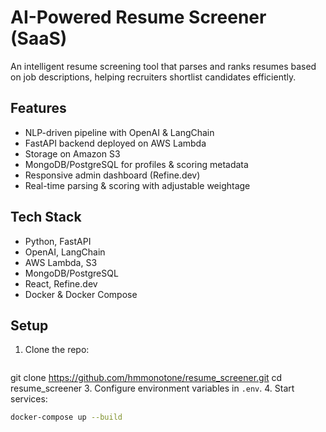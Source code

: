 # AI-Powered Resume Screener (SaaS)

An intelligent resume screening tool that parses and ranks resumes based on job descriptions, helping recruiters shortlist candidates efficiently.

## Features
- NLP-driven pipeline with OpenAI & LangChain
- FastAPI backend deployed on AWS Lambda
- Storage on Amazon S3
- MongoDB/PostgreSQL for profiles & scoring metadata
- Responsive admin dashboard (Refine.dev)
- Real-time parsing & scoring with adjustable weightage

## Tech Stack
- Python, FastAPI
- OpenAI, LangChain
- AWS Lambda, S3
- MongoDB/PostgreSQL
- React, Refine.dev
- Docker & Docker Compose

## Setup
1. Clone the repo:
   ```bash
git clone https://github.com/hmmonotone/resume_screener.git
cd resume_screener
3. Configure environment variables in `.env`.
4. Start services:
   ```bash
docker-compose up --build